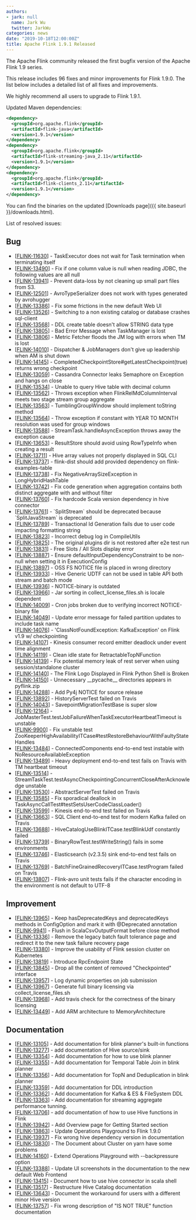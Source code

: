 ```yaml
---
authors:
- jark: null
  name: Jark Wu
  twitter: JarkWu
categories: news
date: "2019-10-18T12:00:00Z"
title: Apache Flink 1.9.1 Released
---
```


The Apache Flink community released the first bugfix version of the Apache Flink 1.9 series.

This release includes 96 fixes and minor improvements for Flink 1.9.0. The list below includes a detailed list of all fixes and improvements.

We highly recommend all users to upgrade to Flink 1.9.1.

Updated Maven dependencies:

```xml
<dependency>
  <groupId>org.apache.flink</groupId>
  <artifactId>flink-java</artifactId>
  <version>1.9.1</version>
</dependency>
<dependency>
  <groupId>org.apache.flink</groupId>
  <artifactId>flink-streaming-java_2.11</artifactId>
  <version>1.9.1</version>
</dependency>
<dependency>
  <groupId>org.apache.flink</groupId>
  <artifactId>flink-clients_2.11</artifactId>
  <version>1.9.1</version>
</dependency>
```

You can find the binaries on the updated [Downloads page]({{ site.baseurl }}/downloads.html).

List of resolved issues:

<h2>        Bug
</h2>
<ul>
<li>[<a href='https://issues.apache.org/jira/browse/FLINK-11630'>FLINK-11630</a>] -         TaskExecutor does not wait for Task termination when terminating itself
</li>
<li>[<a href='https://issues.apache.org/jira/browse/FLINK-13490'>FLINK-13490</a>] -         Fix if one column value is null when reading JDBC, the following values are all null
</li>
<li>[<a href='https://issues.apache.org/jira/browse/FLINK-13941'>FLINK-13941</a>] -         Prevent data-loss by not cleaning up small part files from S3.
</li>
<li>[<a href='https://issues.apache.org/jira/browse/FLINK-12501'>FLINK-12501</a>] -         AvroTypeSerializer does not work with types generated by avrohugger
</li>
<li>[<a href='https://issues.apache.org/jira/browse/FLINK-13386'>FLINK-13386</a>] -         Fix some frictions in the new default Web UI
</li>
<li>[<a href='https://issues.apache.org/jira/browse/FLINK-13526'>FLINK-13526</a>] -         Switching to a non existing catalog or database crashes sql-client
</li>
<li>[<a href='https://issues.apache.org/jira/browse/FLINK-13568'>FLINK-13568</a>] -         DDL create table doesn&#39;t allow STRING data type
</li>
<li>[<a href='https://issues.apache.org/jira/browse/FLINK-13805'>FLINK-13805</a>] -         Bad Error Message when TaskManager is lost
</li>
<li>[<a href='https://issues.apache.org/jira/browse/FLINK-13806'>FLINK-13806</a>] -         Metric Fetcher floods the JM log with errors when TM is lost
</li>
<li>[<a href='https://issues.apache.org/jira/browse/FLINK-14010'>FLINK-14010</a>] -         Dispatcher &amp; JobManagers don&#39;t give up leadership when AM is shut down
</li>
<li>[<a href='https://issues.apache.org/jira/browse/FLINK-14145'>FLINK-14145</a>] -         CompletedCheckpointStore#getLatestCheckpoint(true) returns wrong checkpoint
</li>
<li>[<a href='https://issues.apache.org/jira/browse/FLINK-13059'>FLINK-13059</a>] -         Cassandra Connector leaks Semaphore on Exception and hangs on close
</li>
<li>[<a href='https://issues.apache.org/jira/browse/FLINK-13534'>FLINK-13534</a>] -         Unable to query Hive table with decimal column
</li>
<li>[<a href='https://issues.apache.org/jira/browse/FLINK-13562'>FLINK-13562</a>] -         Throws exception when FlinkRelMdColumnInterval meets two stage stream group aggregate
</li>
<li>[<a href='https://issues.apache.org/jira/browse/FLINK-13563'>FLINK-13563</a>] -         TumblingGroupWindow should implement toString method
</li>
<li>[<a href='https://issues.apache.org/jira/browse/FLINK-13564'>FLINK-13564</a>] -         Throw exception if constant with YEAR TO MONTH resolution was used for group windows
</li>
<li>[<a href='https://issues.apache.org/jira/browse/FLINK-13588'>FLINK-13588</a>] -         StreamTask.handleAsyncException throws away the exception cause
</li>
<li>[<a href='https://issues.apache.org/jira/browse/FLINK-13653'>FLINK-13653</a>] -         ResultStore should avoid using RowTypeInfo when creating a result
</li>
<li>[<a href='https://issues.apache.org/jira/browse/FLINK-13711'>FLINK-13711</a>] -         Hive array values not properly displayed in SQL CLI
</li>
<li>[<a href='https://issues.apache.org/jira/browse/FLINK-13737'>FLINK-13737</a>] -         flink-dist should add provided dependency on flink-examples-table
</li>
<li>[<a href='https://issues.apache.org/jira/browse/FLINK-13738'>FLINK-13738</a>] -         Fix NegativeArraySizeException in LongHybridHashTable
</li>
<li>[<a href='https://issues.apache.org/jira/browse/FLINK-13742'>FLINK-13742</a>] -         Fix code generation when aggregation contains both distinct aggregate with and without filter
</li>
<li>[<a href='https://issues.apache.org/jira/browse/FLINK-13760'>FLINK-13760</a>] -         Fix hardcode Scala version dependency in hive connector
</li>
<li>[<a href='https://issues.apache.org/jira/browse/FLINK-13761'>FLINK-13761</a>] -         `SplitStream` should be deprecated because `SplitJavaStream` is deprecated
</li>
<li>[<a href='https://issues.apache.org/jira/browse/FLINK-13789'>FLINK-13789</a>] -         Transactional Id Generation fails due to user code impacting formatting string
</li>
<li>[<a href='https://issues.apache.org/jira/browse/FLINK-13823'>FLINK-13823</a>] -         Incorrect debug log in CompileUtils
</li>
<li>[<a href='https://issues.apache.org/jira/browse/FLINK-13825'>FLINK-13825</a>] -         The original plugins dir is not restored after e2e test run
</li>
<li>[<a href='https://issues.apache.org/jira/browse/FLINK-13831'>FLINK-13831</a>] -         Free Slots / All Slots display error
</li>
<li>[<a href='https://issues.apache.org/jira/browse/FLINK-13887'>FLINK-13887</a>] -         Ensure defaultInputDependencyConstraint to be non-null when setting it in ExecutionConfig
</li>
<li>[<a href='https://issues.apache.org/jira/browse/FLINK-13897'>FLINK-13897</a>] -         OSS FS NOTICE file is placed in wrong directory
</li>
<li>[<a href='https://issues.apache.org/jira/browse/FLINK-13933'>FLINK-13933</a>] -         Hive Generic UDTF can not be used in table API both stream and batch mode
</li>
<li>[<a href='https://issues.apache.org/jira/browse/FLINK-13936'>FLINK-13936</a>] -         NOTICE-binary is outdated
</li>
<li>[<a href='https://issues.apache.org/jira/browse/FLINK-13966'>FLINK-13966</a>] -         Jar sorting in collect_license_files.sh is locale dependent
</li>
<li>[<a href='https://issues.apache.org/jira/browse/FLINK-14009'>FLINK-14009</a>] -         Cron jobs broken due to verifying incorrect NOTICE-binary file
</li>
<li>[<a href='https://issues.apache.org/jira/browse/FLINK-14049'>FLINK-14049</a>] -         Update error message for failed partition updates to include task name
</li>
<li>[<a href='https://issues.apache.org/jira/browse/FLINK-14076'>FLINK-14076</a>] -         &#39;ClassNotFoundException: KafkaException&#39; on Flink v1.9 w/ checkpointing
</li>
<li>[<a href='https://issues.apache.org/jira/browse/FLINK-14107'>FLINK-14107</a>] -         Kinesis consumer record emitter deadlock under event time alignment
</li>
<li>[<a href='https://issues.apache.org/jira/browse/FLINK-14119'>FLINK-14119</a>] -         Clean idle state for RetractableTopNFunction
</li>
<li>[<a href='https://issues.apache.org/jira/browse/FLINK-14139'>FLINK-14139</a>] -         Fix potential memory leak of rest server when using session/standalone cluster
</li>
<li>[<a href='https://issues.apache.org/jira/browse/FLINK-14140'>FLINK-14140</a>] -         The Flink Logo Displayed in Flink Python Shell is Broken
</li>
<li>[<a href='https://issues.apache.org/jira/browse/FLINK-14150'>FLINK-14150</a>] -         Unnecessary __pycache__ directories appears in pyflink.zip
</li>
<li>[<a href='https://issues.apache.org/jira/browse/FLINK-14288'>FLINK-14288</a>] -         Add Py4j NOTICE for source release
</li>
<li>[<a href='https://issues.apache.org/jira/browse/FLINK-13892'>FLINK-13892</a>] -         HistoryServerTest failed on Travis
</li>
<li>[<a href='https://issues.apache.org/jira/browse/FLINK-14043'>FLINK-14043</a>] -         SavepointMigrationTestBase is super slow
</li>
<li>[<a href='https://issues.apache.org/jira/browse/FLINK-12164'>FLINK-12164</a>] -         JobMasterTest.testJobFailureWhenTaskExecutorHeartbeatTimeout is unstable
</li>
<li>[<a href='https://issues.apache.org/jira/browse/FLINK-9900'>FLINK-9900</a>] -         Fix unstable test ZooKeeperHighAvailabilityITCase#testRestoreBehaviourWithFaultyStateHandles
</li>
<li>[<a href='https://issues.apache.org/jira/browse/FLINK-13484'>FLINK-13484</a>] -         ConnectedComponents end-to-end test instable with NoResourceAvailableException
</li>
<li>[<a href='https://issues.apache.org/jira/browse/FLINK-13489'>FLINK-13489</a>] -         Heavy deployment end-to-end test fails on Travis with TM heartbeat timeout
</li>
<li>[<a href='https://issues.apache.org/jira/browse/FLINK-13514'>FLINK-13514</a>] -         StreamTaskTest.testAsyncCheckpointingConcurrentCloseAfterAcknowledge unstable
</li>
<li>[<a href='https://issues.apache.org/jira/browse/FLINK-13530'>FLINK-13530</a>] -         AbstractServerTest failed on Travis
</li>
<li>[<a href='https://issues.apache.org/jira/browse/FLINK-13585'>FLINK-13585</a>] -         Fix sporadical deallock in TaskAsyncCallTest#testSetsUserCodeClassLoader()
</li>
<li>[<a href='https://issues.apache.org/jira/browse/FLINK-13599'>FLINK-13599</a>] -         Kinesis end-to-end test failed on Travis
</li>
<li>[<a href='https://issues.apache.org/jira/browse/FLINK-13663'>FLINK-13663</a>] -         SQL Client end-to-end test for modern Kafka failed on Travis
</li>
<li>[<a href='https://issues.apache.org/jira/browse/FLINK-13688'>FLINK-13688</a>] -         HiveCatalogUseBlinkITCase.testBlinkUdf constantly failed
</li>
<li>[<a href='https://issues.apache.org/jira/browse/FLINK-13739'>FLINK-13739</a>] -         BinaryRowTest.testWriteString() fails in some environments
</li>
<li>[<a href='https://issues.apache.org/jira/browse/FLINK-13746'>FLINK-13746</a>] -         Elasticsearch (v2.3.5) sink end-to-end test fails on Travis
</li>
<li>[<a href='https://issues.apache.org/jira/browse/FLINK-13769'>FLINK-13769</a>] -         BatchFineGrainedRecoveryITCase.testProgram failed on Travis
</li>
<li>[<a href='https://issues.apache.org/jira/browse/FLINK-13807'>FLINK-13807</a>] -         Flink-avro unit tests fails if the character encoding in the environment is not default to UTF-8
</li>
</ul>


<h2>        Improvement
</h2>
<ul>
<li>[<a href='https://issues.apache.org/jira/browse/FLINK-13965'>FLINK-13965</a>] -         Keep hasDeprecatedKeys and deprecatedKeys methods in ConfigOption and mark it with @Deprecated annotation
</li>
<li>[<a href='https://issues.apache.org/jira/browse/FLINK-9941'>FLINK-9941</a>] -         Flush in ScalaCsvOutputFormat before close method
</li>
<li>[<a href='https://issues.apache.org/jira/browse/FLINK-13336'>FLINK-13336</a>] -         Remove the legacy batch fault tolerance page and redirect it to the new task failure recovery page
</li>
<li>[<a href='https://issues.apache.org/jira/browse/FLINK-13380'>FLINK-13380</a>] -         Improve the usability of Flink session cluster on Kubernetes
</li>
<li>[<a href='https://issues.apache.org/jira/browse/FLINK-13819'>FLINK-13819</a>] -         Introduce RpcEndpoint State
</li>
<li>[<a href='https://issues.apache.org/jira/browse/FLINK-13845'>FLINK-13845</a>] -         Drop all the content of removed &quot;Checkpointed&quot; interface
</li>
<li>[<a href='https://issues.apache.org/jira/browse/FLINK-13957'>FLINK-13957</a>] -         Log dynamic properties on job submission
</li>
<li>[<a href='https://issues.apache.org/jira/browse/FLINK-13967'>FLINK-13967</a>] -         Generate full binary licensing via collect_license_files.sh
</li>
<li>[<a href='https://issues.apache.org/jira/browse/FLINK-13968'>FLINK-13968</a>] -         Add travis check for the correctness of the binary licensing
</li>
<li>[<a href='https://issues.apache.org/jira/browse/FLINK-13449'>FLINK-13449</a>] -         Add ARM architecture to MemoryArchitecture
</li>
</ul>


<h2>        Documentation
</h2>
<ul>
<li>[<a href='https://issues.apache.org/jira/browse/FLINK-13105'>FLINK-13105</a>] -         Add documentation for blink planner&#39;s built-in functions
</li>
<li>[<a href='https://issues.apache.org/jira/browse/FLINK-13277'>FLINK-13277</a>] -         add documentation of Hive source/sink
</li>
<li>[<a href='https://issues.apache.org/jira/browse/FLINK-13354'>FLINK-13354</a>] -         Add documentation for how to use blink planner
</li>
<li>[<a href='https://issues.apache.org/jira/browse/FLINK-13355'>FLINK-13355</a>] -         Add documentation for Temporal Table Join in blink planner
</li>
<li>[<a href='https://issues.apache.org/jira/browse/FLINK-13356'>FLINK-13356</a>] -         Add documentation for TopN and Deduplication in blink planner
</li>
<li>[<a href='https://issues.apache.org/jira/browse/FLINK-13359'>FLINK-13359</a>] -         Add documentation for DDL introduction
</li>
<li>[<a href='https://issues.apache.org/jira/browse/FLINK-13362'>FLINK-13362</a>] -         Add documentation for Kafka &amp; ES &amp; FileSystem DDL
</li>
<li>[<a href='https://issues.apache.org/jira/browse/FLINK-13363'>FLINK-13363</a>] -         Add documentation for streaming aggregate performance tunning.
</li>
<li>[<a href='https://issues.apache.org/jira/browse/FLINK-13706'>FLINK-13706</a>] -         add documentation of how to use Hive functions in Flink
</li>
<li>[<a href='https://issues.apache.org/jira/browse/FLINK-13942'>FLINK-13942</a>] -         Add Overview page for Getting Started section
</li>
<li>[<a href='https://issues.apache.org/jira/browse/FLINK-13863'>FLINK-13863</a>] -         Update Operations Playground to Flink 1.9.0
</li>
<li>[<a href='https://issues.apache.org/jira/browse/FLINK-13937'>FLINK-13937</a>] -         Fix wrong hive dependency version in documentation
</li>
<li>[<a href='https://issues.apache.org/jira/browse/FLINK-13830'>FLINK-13830</a>] -         The Document about Cluster on yarn have some problems
</li>
<li>[<a href='https://issues.apache.org/jira/browse/FLINK-14160'>FLINK-14160</a>] -         Extend Operations Playground with --backpressure option
</li>
<li>[<a href='https://issues.apache.org/jira/browse/FLINK-13388'>FLINK-13388</a>] -         Update UI screenshots in the documentation to the new default Web Frontend
</li>
<li>[<a href='https://issues.apache.org/jira/browse/FLINK-13415'>FLINK-13415</a>] -         Document how to use hive connector in scala shell
</li>
<li>[<a href='https://issues.apache.org/jira/browse/FLINK-13517'>FLINK-13517</a>] -         Restructure Hive Catalog documentation
</li>
<li>[<a href='https://issues.apache.org/jira/browse/FLINK-13643'>FLINK-13643</a>] -         Document the workaround for users with a different minor Hive version
</li>
<li>[<a href='https://issues.apache.org/jira/browse/FLINK-13757'>FLINK-13757</a>] -         Fix wrong description of "IS NOT TRUE" function documentation
</li>
</ul>

